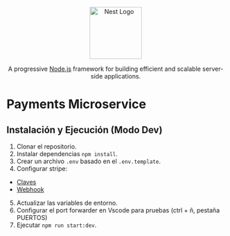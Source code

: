 <p align="center">
  <a href="http://nestjs.com/" target="blank"><img src="https://nestjs.com/img/logo-small.svg" width="120" alt="Nest Logo" /></a>
</p>

[circleci-image]: https://img.shields.io/circleci/build/github/nestjs/nest/master?token=abc123def456
[circleci-url]: https://circleci.com/gh/nestjs/nest

  <p align="center">A progressive <a href="http://nodejs.org" target="_blank">Node.js</a> framework for building efficient and scalable server-side applications.</p>

# Payments Microservice

## Instalación y Ejecución (Modo Dev)

1. Clonar el repositorio.
2. Instalar dependencias `npm install`.
3. Crear un archivo `.env` basado en el `.env.template`.
4. Configurar stripe:

- [Claves](https://dashboard.stripe.com/test/apikeys)
- [Webhook](https://dashboard.stripe.com/test/webhooks)

5. Actualizar las variables de entorno.
6. Configurar el port forwarder en Vscode para pruebas (ctrl + ñ, pestaña PUERTOS)
7. Ejecutar `npm run start:dev`.
